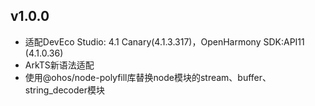 ## v1.0.0
- 适配DevEco Studio: 4.1 Canary(4.1.3.317)，OpenHarmony SDK:API11 (4.1.0.36)
- ArkTS新语法适配
- 使用@ohos/node-polyfill库替换node模块的stream、buffer、string_decoder模块